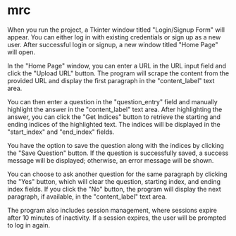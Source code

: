 # mrc
When you run the project, a Tkinter window titled "Login/Signup Form" will appear. You can either log in with existing credentials or sign up as a new user. After successful login or signup, a new window titled "Home Page" will open.

In the "Home Page" window, you can enter a URL in the URL input field and click the "Upload URL" button. The program will scrape the content from the provided URL and display the first paragraph in the "content_label" text area.

You can then enter a question in the "question_entry" field and manually highlight the answer in the "content_label" text area. After highlighting the answer, you can click the "Get Indices" button to retrieve the starting and ending indices of the highlighted text. The indices will be displayed in the "start_index" and "end_index" fields.

You have the option to save the question along with the indices by clicking the "Save Question" button. If the question is successfully saved, a success message will be displayed; otherwise, an error message will be shown.

You can choose to ask another question for the same paragraph by clicking the "Yes" button, which will clear the question, starting index, and ending index fields. If you click the "No" button, the program will display the next paragraph, if available, in the "content_label" text area.

The program also includes session management, where sessions expire after 10 minutes of inactivity. If a session expires, the user will be prompted to log in again.

